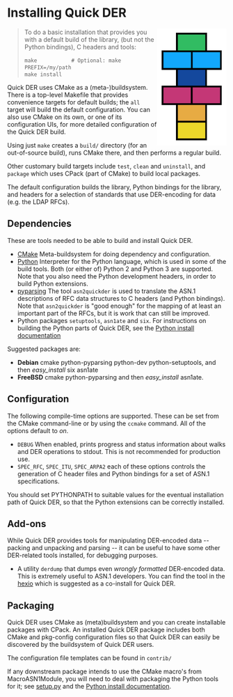 # Installing Quick DER

<img alt="Quick DER logo" src="quick-der-logo.png" style="float: right;"/>

> To do a basic installation that provides you with a default build of the
> library, (but not the Python bindings), C headers and tools:
>
>     make           # Optional: make PREFIX=/my/path
>     make install

Quick DER uses CMake as a (meta-)buildsystem. There is a top-level
Makefile that provides convenience targets for default builds;
the `all` target will build the default configuration.
You can also use CMake on its own, or one of its configuration UIs,
for more detailed configuration of the Quick DER build.

Using just `make` creates a `build/` directory (for an out-of-source
build), runs CMake there, and then performs a regular build.

Other customary build targets include `test`, `clean` and `uninstall`,
and `package` which uses CPack (part of CMake) to build local packages.

The default configuration builds the library, Python bindings for the
library, and headers for a selection of standards that use DER-encoding
for data (e.g. the LDAP RFCs).

## Dependencies

These are tools needed to be able to build and install Quick DER.

  * [CMake](https://cmake.org/)
    Meta-buildsystem for doing dependency and configuration.
  * [Python](https://www.python.org/)
    Interpreter for the Python language, which is used in some of the
    build tools. Both (or either of) Python 2 and Python 3 are supported.
    Note that you also need the Python development headers, in order to
    build Python extensions.
  * [pyparsing](https://pypi.python.org/pypi/pyparsing)
    The tool `asn2quickder` is used to translate the ASN.1 descriptions
    of RFC data structures to C headers (and Python bindings).
    Note that `asn2quickder` is "good enough" for the mapping of at least
    an important part of the RFCs, but it is work that can still be improved.
  * Python packages `setuptools`, `asn1ate` and `six`. For instructions on
    building the Python parts of Quick DER, see the 
    [Python install documentation](python/INSTALL.MD)

Suggested packages are:

  * **Debian** cmake python-pyparsing python-dev python-setuptools, and then
    *easy_install* six asn1ate
  * **FreeBSD** cmake python-pyparsing and then *easy_install* asn1ate.

## Configuration

The following compile-time options are supported. These can be set from
the CMake command-line or by using the `ccmake` command. All of the options
default to *on*.

 - `DEBUG` When enabled, prints progress and status information about
   walks and DER operations to stdout. This is not recommended for
   production use.
 - `SPEC_RFC`, `SPEC_ITU`, `SPEC_ARPA2` each of these options controls
   the generation of C header files and Python bindings for a set of
   ASN.1 specifications.

You should set PYTHONPATH to suitable values for the eventual installation
path of Quick DER, so that the Python extensions can be correctly installed.

## Add-ons

While Quick DER provides tools for manipulating DER-encoded data --
packing and unpacking and parsing -- it can be useful to have some
other DER-related tools installed, for debugging purposes.

  * A utility `derdump` that dumps even *wrongly formatted* DER-encoded
    data.  This is extremely useful to ASN.1 developers.
    You can find the tool in the [hexio](https://github.com/vanrein/hexio)
    which is suggested as a co-install for Quick DER.

## Packaging

Quick DER uses CMake as (meta)buildsystem and you can create installable
packages with CPack. An installed Quick DER package includes both
CMake and pkg-config configuration files so that Quick DER can easily
be discovered by the buildsystem of Quick DER users.

The configuration file templates can be found in `contrib/`

If any downstream package intends to use the CMake macro's from
MacroASN1Module, you will need to deal with packaging the Python
tools for it; see [setup.py](setup.py) and the
[Python install documentation](python/INSTALL.MD).
